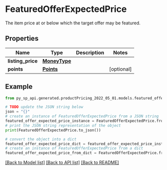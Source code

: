 # FeaturedOfferExpectedPrice

The item price at or below which the target offer may be featured.

## Properties

Name | Type | Description | Notes
------------ | ------------- | ------------- | -------------
**listing_price** | [**MoneyType**](MoneyType.md) |  | 
**points** | [**Points**](Points.md) |  | [optional] 

## Example

```python
from py_sp_api.generated.productPricing_2022_05_01.models.featured_offer_expected_price import FeaturedOfferExpectedPrice

# TODO update the JSON string below
json = "{}"
# create an instance of FeaturedOfferExpectedPrice from a JSON string
featured_offer_expected_price_instance = FeaturedOfferExpectedPrice.from_json(json)
# print the JSON string representation of the object
print(FeaturedOfferExpectedPrice.to_json())

# convert the object into a dict
featured_offer_expected_price_dict = featured_offer_expected_price_instance.to_dict()
# create an instance of FeaturedOfferExpectedPrice from a dict
featured_offer_expected_price_from_dict = FeaturedOfferExpectedPrice.from_dict(featured_offer_expected_price_dict)
```
[[Back to Model list]](../README.md#documentation-for-models) [[Back to API list]](../README.md#documentation-for-api-endpoints) [[Back to README]](../README.md)



